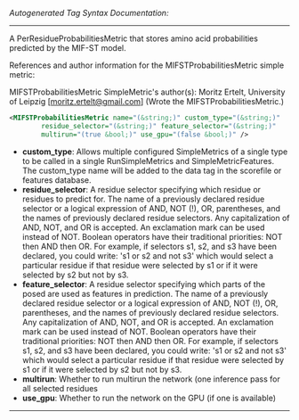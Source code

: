 <!-- THIS IS AN AUTOGENERATED FILE: Don't edit it directly, instead change the schema definition in the code itself. -->

_Autogenerated Tag Syntax Documentation:_

---
A PerResidueProbabilitiesMetric that stores amino acid probabilities predicted by the MIF-ST model. 

References and author information for the MIFSTProbabilitiesMetric simple metric:

MIFSTProbabilitiesMetric SimpleMetric's author(s):
Moritz Ertelt, University of Leipzig [moritz.ertelt@gmail.com]  (Wrote the MIFSTProbabilitiesMetric.)

```xml
<MIFSTProbabilitiesMetric name="(&string;)" custom_type="(&string;)"
        residue_selector="(&string;)" feature_selector="(&string;)"
        multirun="(true &bool;)" use_gpu="(false &bool;)" />
```

-   **custom_type**: Allows multiple configured SimpleMetrics of a single type to be called in a single RunSimpleMetrics and SimpleMetricFeatures. 
 The custom_type name will be added to the data tag in the scorefile or features database.
-   **residue_selector**: A residue selector specifying which residue or residues to predict for. The name of a previously declared residue selector or a logical expression of AND, NOT (!), OR, parentheses, and the names of previously declared residue selectors. Any capitalization of AND, NOT, and OR is accepted. An exclamation mark can be used instead of NOT. Boolean operators have their traditional priorities: NOT then AND then OR. For example, if selectors s1, s2, and s3 have been declared, you could write: 's1 or s2 and not s3' which would select a particular residue if that residue were selected by s1 or if it were selected by s2 but not by s3.
-   **feature_selector**: A residue selector specifying which parts of the posed are used as features in prediction. The name of a previously declared residue selector or a logical expression of AND, NOT (!), OR, parentheses, and the names of previously declared residue selectors. Any capitalization of AND, NOT, and OR is accepted. An exclamation mark can be used instead of NOT. Boolean operators have their traditional priorities: NOT then AND then OR. For example, if selectors s1, s2, and s3 have been declared, you could write: 's1 or s2 and not s3' which would select a particular residue if that residue were selected by s1 or if it were selected by s2 but not by s3.
-   **multirun**: Whether to run multirun the network (one inference pass for all selected residues
-   **use_gpu**: Whether to run the network on the GPU (if one is available)

---
